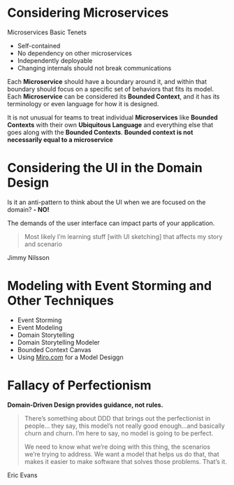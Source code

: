 # Considering Microservices

Microservices Basic Tenets

- Self-contained
- No dependency on other microservices
- Independently deployable
- Changing internals should not break communications

Each **Microservice** should have a boundary around it, and within that boundary should focus on a specific set of behaviors that fits its model. Each **Microservice** can be considered its **Bounded Context**, and it has its terminology or even language for how it is designed.

It is not unusual for teams to treat individual **Microservices** like **Bounded Contexts** with their own **Ubiquitous Language** and everything else that goes along with the **Bounded Contexts**. **Bounded context is not necessarily equal to a microservice**


# Considering the UI in the Domain Design

Is it an anti-pattern to think about the UI when we are focused on the domain?
**- NO!**

The demands of the user interface can impact parts of your application.

> Most likely I’m learning stuff [with UI sketching] that affects my story and scenario

Jimmy Nilsson


# Modeling with Event Storming and Other Techniques

- Event Storming
- Event Modeling
- Domain Storytelling
- Domain Storytelling Modeler
- Bounded Context Canvas
- Using [Miro.com](miro.com) for a Model Desiggn

# Fallacy of Perfectionism

**Domain-Driven Design provides guidance, not rules.**

> There’s something about DDD that brings out the perfectionist in people… they say, this model’s not really good enough…and basically churn and churn. I’m here to say, no model is going to be perfect.
>
> We need to know what we’re doing with this thing, the scenarios we’re trying to address. We want a model that helps us do that, that makes it easier to make software that solves those problems. That’s it.

Eric Evans


